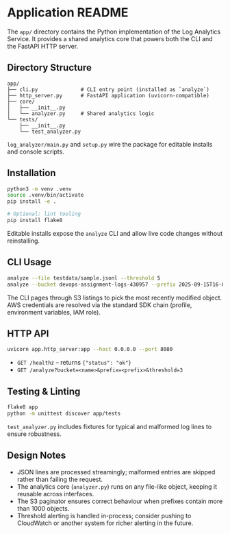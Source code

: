 # Application README

The `app/` directory contains the Python implementation of the Log Analytics Service. It provides a shared analytics core that powers both the CLI and the FastAPI HTTP server.

## Directory Structure

```
app/
├── cli.py              # CLI entry point (installed as `analyze`)
├── http_server.py      # FastAPI application (uvicorn-compatible)
├── core/
│   ├── __init__.py
│   └── analyzer.py     # Shared analytics logic
└── tests/
    ├── __init__.py
    └── test_analyzer.py
```

`log_analyzer/main.py` and `setup.py` wire the package for editable installs and console scripts.

## Installation

```bash
python3 -m venv .venv
source .venv/bin/activate
pip install -e .

# Optional: lint tooling
pip install flake8
```

Editable installs expose the `analyze` CLI and allow live code changes without reinstalling.

## CLI Usage

```bash
analyze --file testdata/sample.jsonl --threshold 5
analyze --bucket devops-assignment-logs-430957 --prefix 2025-09-15T16-00.jsonl
```

The CLI pages through S3 listings to pick the most recently modified object. AWS credentials are resolved via the standard SDK chain (profile, environment variables, IAM role).

## HTTP API

```bash
uvicorn app.http_server:app --host 0.0.0.0 --port 8080
```

- `GET /healthz` – returns `{"status": "ok"}`
- `GET /analyze?bucket=<name>&prefix=<prefix>&threshold=3`

## Testing & Linting

```bash
flake8 app
python -m unittest discover app/tests
```

`test_analyzer.py` includes fixtures for typical and malformed log lines to ensure robustness.

## Design Notes

- JSON lines are processed streamingly; malformed entries are skipped rather than failing the request.
- The analytics core (`analyzer.py`) runs on any file-like object, keeping it reusable across interfaces.
- The S3 paginator ensures correct behaviour when prefixes contain more than 1000 objects.
- Threshold alerting is handled in-process; consider pushing to CloudWatch or another system for richer alerting in the future.
